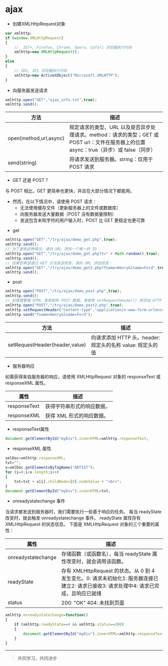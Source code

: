 # ajax

* 创建XMLHttpRequest对象

```js
var xmlhttp;
if (window.XMLHttpRequest)
{
    //  IE7+, Firefox, Chrome, Opera, Safari 浏览器执行代码
    xmlhttp=new XMLHttpRequest();
}
else
{
    // IE6, IE5 浏览器执行代码
    xmlhttp=new ActiveXObject("Microsoft.XMLHTTP");
}
```

* 向服务器发送请求

```js
xmlhttp.open("GET","ajax_info.txt",true);
xmlhttp.send();
```

方法 | 描述
--- | ---
open(method,url,async) | 规定请求的类型、URL 以及是否异步处理请求。method：请求的类型；GET 或 POST url：文件在服务器上的位置async：true（异步）或 false（同步）
send(string) | 将请求发送到服务器。string：仅用于 POST 请求

* GET 还是 POST？

与 POST 相比，GET 更简单也更快，并且在大部分情况下都能用。

+ 然而，在以下情况中，请使用 POST 请求：
    - 无法使用缓存文件（更新服务器上的文件或数据库）
    - 向服务器发送大量数据（POST 没有数据量限制）
    - 发送包含未知字符的用户输入时，POST 比 GET 更稳定也更可靠

* get

```js
xmlhttp.open("GET","/try/ajax/demo_get.php",true);
xmlhttp.send();
// 为了避免这种情况，请向 URL 添加一个唯一的 ID：
xmlhttp.open("GET","/try/ajax/demo_get.php?t=" + Math.random(),true);
xmlhttp.send();
// 如果您希望通过 GET 方法发送信息，请向 URL 添加信息：
xmlhttp.open("GET","/try/ajax/demo_get2.php?fname=Henry&lname=Ford",true);
xmlhttp.send();
```

* post

```js
xmlhttp.open("POST","/try/ajax/demo_post.php",true);
xmlhttp.send();
// 如果需要像 HTML 表单那样 POST 数据，请使用 setRequestHeader() 来添加 HTTP 头。然后在 send() 方法中规定您希望发送的数据：
xmlhttp.open("POST","/try/ajax/demo_post2.php",true);
xmlhttp.setRequestHeader("Content-type","application/x-www-form-urlencoded");
xmlhttp.send("fname=Henry&lname=Ford");
```

方法 | 描述
--- | ---
setRequestHeader(header,value) | 向请求添加 HTTP 头。header: 规定头的名称 value: 规定头的值

* 服务器响应

如需获得来自服务器的响应，请使用 XMLHttpRequest 对象的 responseText 或 responseXML 属性。

属性 | 描述
--- | ---
responseText | 获得字符串形式的响应数据。
responseXML | 获得 XML 形式的响应数据。

* responseText属性

```js
document.getElementById("myDiv").innerHTML=xmlhttp.responseText;
```

* responseXML 属性

```js
xmlDoc=xmlhttp.responseXML;
txt="";
x=xmlDoc.getElementsByTagName("ARTIST");
for (i=0;i<x.length;i++)
{
    txt=txt + x[i].childNodes[0].nodeValue + "<br>";
}
document.getElementById("myDiv").innerHTML=txt;
```

* onreadystatechange 事件

当请求被发送到服务器时，我们需要执行一些基于响应的任务。
每当 readyState 改变时，就会触发 onreadystatechange 事件。
readyState 属性存有 XMLHttpRequest 的状态信息。
下面是 XMLHttpRequest 对象的三个重要的属性：

属性 | 描述
--- | ---
onreadystatechange | 存储函数（或函数名），每当 readyState 属性改变时，就会调用该函数。
readyState | 存有 XMLHttpRequest 的状态。从 0 到 4 发生变化。0: 请求未初始化1: 服务器连接已建立2: 请求已接收3: 请求处理中4: 请求已完成，且响应已就绪
status | 200: "OK" 404: 未找到页面

```js
xmlhttp.onreadystatechange=function()
{
    if (xmlhttp.readyState==4 && xmlhttp.status==200)
    {
        document.getElementById("myDiv").innerHTML=xmlhttp.responseText;
    }
}
```

___
> 共同学习，共同进步